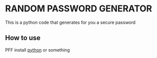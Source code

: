 # RANDOM PASSWORD GENERATOR
This is a python code that generates for you a secure password
## How to use
PFF install [python](https://www.python.org/downloads/release/python-3111/) or something
